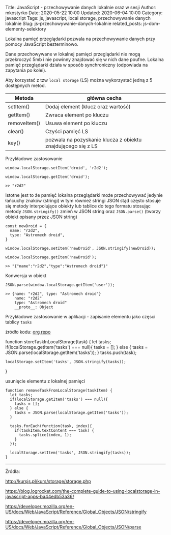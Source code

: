 Title: JavaScript - przechowywanie danych lokalnie oraz w sesji
Author: mkostyrko
Date: 2020-05-22 10:00
Updated: 2020-06-04 10:00
Category: javascript
Tags: js, javascript, local storage, przechowywanie danych lokalnie
Slug: js-przechowywanie-danych-lokalnie
related_posts: js-dom-elementy-selektory

Lokalna pamięć przeglądarki pozwala na przechowywanie danych przy pomocy JavaScript bezterminowo.

Dane przechowywane w lokalnej pamięci przeglądarki nie mogą przekroczyć 5mb i nie powinny znajdować się w nich dane poufne.
Lokalna pamięć przeglądarki działa w sposób synchroniczny (odpowiada na zapytania po kolei).


Aby korzystać z tzw `local storage` (LS) można wykorzystać jedną z 5 dostępnych metod.


| Metoda | główna cecha
|---|---|
| setItem() | Dodaj element (klucz oraz wartość)|
| getItem() | Zwraca element po kluczu|
| removeItem() | Usuwa element po kluczu |
| clear() | Czyści pamięć LS|
| key() | pozwala na pozyskanie klucza z obiektu znajdującego się z LS |

Przykładowe zastosowanie

    window.localStorage.setItem('droid', 'r2d2');

    window.localStorage.getItem('droid');

    >> "r2d2"

Istotne jest to że pamięć lokalna przeglądarki może przechowywać jedynie łańcuchy znaków (stringi) w tym również stringi JSON
stąd często stosuje się metody interpolujące obiekty lub tablice do tego formatu stosując metody `JSON.stringify()` zmień w JSON string oraz `JSON.parse()` (tworzy obiekt opisany przez JSON string)

    const newDroid = {
      name: "r2d2",
      type: "Astromech droid",
    }

    window.localStorage.setItem('newDroid', JSON.stringify(newDroid));

    window.localStorage.getItem('newDroid');

    >> "{"name":"r2d2","type":"Astromech droid"}"


Konwersja w obiekt

    JSON.parse(window.localStorage.getItem('user'));

    >> {name: "r2d2", type: "Astromech droid"}
        name: "r2d2"
        type: "Astromech droid"
        __proto__: Object


Przykładowe zastosowanie w aplikacji - zapisanie elementu jako częsci tablicy `tasks`

źródło kodu: [org repo](https://github.com/bradtraversy/modern_js_udemy_projects/blob/master/tasklist_project/app.js)

  function storeTaskInLocalStorage(task) {
    let tasks;
    if(localStorage.getItem('tasks') === null){
      tasks = [];
    } else {
      tasks = JSON.parse(localStorage.getItem('tasks'));
    }
    tasks.push(task);

    localStorage.setItem('tasks', JSON.stringify(tasks));
  }

usunięcie elementu z lokalnej pamięci

    function removeTaskFromLocalStorage(taskItem) {
      let tasks;
      if(localStorage.getItem('tasks') === null){
        tasks = [];
      } else {
        tasks = JSON.parse(localStorage.getItem('tasks'));
      }

      tasks.forEach(function(task, index){
        if(taskItem.textContent === task) {
          tasks.splice(index, 1);
        }
      });

      localStorage.setItem('tasks', JSON.stringify(tasks));
    }

---

Źródła:

http://kursjs.pl/kurs/storage/storage.php

https://blog.logrocket.com/the-complete-guide-to-using-localstorage-in-javascript-apps-ba44edb53a36/

https://developer.mozilla.org/en-US/docs/Web/JavaScript/Reference/Global_Objects/JSON/stringify

https://developer.mozilla.org/en-US/docs/Web/JavaScript/Reference/Global_Objects/JSON/parse
